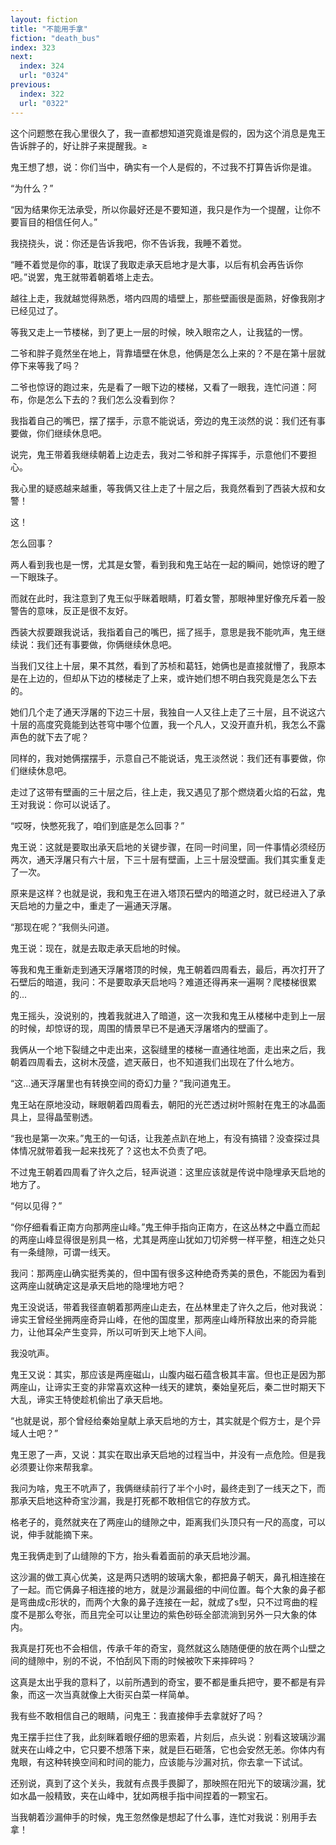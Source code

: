 ```yaml
---
layout: fiction
title: "不能用手拿"
fiction: "death_bus"
index: 323
next:
  index: 324
  url: "0324"
previous:
  index: 322
  url: "0322"
---
```

这个问题憋在我心里很久了，我一直都想知道究竟谁是假的，因为这个消息是鬼王告诉胖子的，好让胖子来提醒我。≥

鬼王想了想，说：你们当中，确实有一个人是假的，不过我不打算告诉你是谁。

“为什么？”

“因为结果你无法承受，所以你最好还是不要知道，我只是作为一个提醒，让你不要盲目的相信任何人。”

我挠挠头，说：你还是告诉我吧，你不告诉我，我睡不着觉。

“睡不着觉是你的事，耽误了我取走承天启地才是大事，以后有机会再告诉你吧。”说罢，鬼王就带着朝着塔上走去。

越往上走，我就越觉得熟悉，塔内四周的墙壁上，那些壁画很是面熟，好像我刚才已经见过了。

等我又走上一节楼梯，到了更上一层的时候，映入眼帘之人，让我猛的一愣。

二爷和胖子竟然坐在地上，背靠墙壁在休息，他俩是怎么上来的？不是在第十层就停下来等我了吗？

二爷也惊讶的跑过来，先是看了一眼下边的楼梯，又看了一眼我，连忙问道：阿布，你是怎么下去的？我们怎么没看到你？

我指着自己的嘴巴，摆了摆手，示意不能说话，旁边的鬼王淡然的说：我们还有事要做，你们继续休息吧。

说完，鬼王带着我继续朝着上边走去，我对二爷和胖子挥挥手，示意他们不要担心。

我心里的疑惑越来越重，等我俩又往上走了十层之后，我竟然看到了西装大叔和女警！

这！

怎么回事？

两人看到我也是一愣，尤其是女警，看到我和鬼王站在一起的瞬间，她惊讶的瞪了一下眼珠子。

而就在此时，我注意到了鬼王似乎眯着眼睛，盯着女警，那眼神里好像充斥着一股警告的意味，反正是很不友好。

西装大叔要跟我说话，我指着自己的嘴巴，摇了摇手，意思是我不能吭声，鬼王继续说：我们还有事要做，你俩继续休息吧。

当我们又往上十层，果不其然，看到了苏桢和葛钰，她俩也是直接就懵了，我原本是在上边的，但却从下边的楼梯走了上来，或许她们想不明白我究竟是怎么下去的。

她们几个走了通天浮屠的下边三十层，我独自一人又往上走了三十层，且不说这六十层的高度究竟能到达苍穹中哪个位置，我一个凡人，又没开直升机，我怎么不露声色的就下去了呢？

同样的，我对她俩摆摆手，示意自己不能说话，鬼王淡然说：我们还有事要做，你们继续休息吧。

走过了这带有壁画的三十层之后，往上走，我又遇见了那个燃烧着火焰的石盆，鬼王对我说：你可以说话了。

“哎呀，快憋死我了，咱们到底是怎么回事？”

鬼王说：这就是要取出承天启地的关键步骤，在同一时间里，同一件事情必须经历两次，通天浮屠只有六十层，下三十层有壁画，上三十层没壁画。我们其实重复走了一次。

原来是这样？也就是说，我和鬼王在进入塔顶石壁内的暗道之时，就已经进入了承天启地的力量之中，重走了一遍通天浮屠。

“那现在呢？”我侧头问道。

鬼王说：现在，就是去取走承天启地的时候。

等我和鬼王重新走到通天浮屠塔顶的时候，鬼王朝着四周看去，最后，再次打开了石壁后的暗道，我问：不是要取承天启地吗？难道还得再来一遍啊？爬楼梯很累的...

鬼王摇头，没说别的，拽着我就进入了暗道，这一次我和鬼王从楼梯中走到上一层的时候，却惊讶的现，周围的情景早已不是通天浮屠塔内的壁画了。

我俩从一个地下裂缝之中走出来，这裂缝里的楼梯一直通往地面，走出来之后，我朝着四周看去，这树木茂盛，遮天蔽日，也不知道我们出现在了什么地方。

“这...通天浮屠里也有转换空间的奇幻力量？”我问道鬼王。

鬼王站在原地没动，眯眼朝着四周看去，朝阳的光芒透过树叶照射在鬼王的冰晶面具上，显得晶莹剔透。

“我也是第一次来。”鬼王的一句话，让我差点趴在地上，有没有搞错？没查探过具体情况就带着我一起来找死了？这也太不负责了吧。

不过鬼王朝着四周看了许久之后，轻声说道：这里应该就是传说中隐埋承天启地的地方了。

“何以见得？”

“你仔细看看正南方向那两座山峰。”鬼王伸手指向正南方，在这丛林之中矗立而起的两座山峰显得很是别具一格，尤其是两座山犹如刀切斧劈一样平整，相连之处只有一条缝隙，可谓一线天。

我问：那两座山确实挺秀美的，但中国有很多这种绝奇秀美的景色，不能因为看到这两座山就确定这是承天启地的隐埋地方吧？

鬼王没说话，带着我径直朝着那两座山走去，在丛林里走了许久之后，他对我说：谛实王曾经坐拥两座奇异山峰，在他的国度里，那两座山峰所释放出来的奇异能力，让他耳朵产生变异，所以可听到天上地下人间。

我没吭声。

鬼王又说：其实，那应该是两座磁山，山腹内磁石蕴含极其丰富。但也正是因为那两座山，让谛实王变的非常喜欢这种一线天的建筑，秦始皇死后，秦二世时期天下大乱，谛实王特使趁机偷出了承天启地。

“也就是说，那个曾经给秦始皇献上承天启地的方士，其实就是个假方士，是个异域人士吧？”

鬼王恩了一声，又说：其实在取出承天启地的过程当中，并没有一点危险。但是我必须要让你来帮我拿。

我问为啥，鬼王不吭声了，我俩继续前行了半个小时，最终走到了一线天之下，而那承天启地这种奇宝沙漏，我是打死都不敢相信它的存放方式。

格老子的，竟然就夹在了两座山的缝隙之中，距离我们头顶只有一尺的高度，可以说，伸手就能摘下来。

鬼王我俩走到了山缝隙的下方，抬头看着面前的承天启地沙漏。

这沙漏的做工真心优美，这是两只透明的玻璃大象，都把鼻子朝天，鼻孔相连接在了一起。而它俩鼻子相连接的地方，就是沙漏最细的中间位置。每个大象的鼻子都是弯曲成c形状的，而两个大象的鼻子连接在一起，就成了s型，只不过弯曲的程度不是那么夸张，而且完全可以让里边的紫色砂砾全部流淌到另外一只大象的体内。

我真是打死也不会相信，传承千年的奇宝，竟然就这么随随便便的放在两个山壁之间的缝隙中，别的不说，不怕刮风下雨的时候被吹下来摔碎吗？

这真是太出乎我的意料了，以前所遇到的奇宝，要不都是重兵把守，要不都是有异象，而这一次当真就像上大街买白菜一样简单。

我有些不敢相信自己的眼睛，问鬼王：我直接伸手去拿就好了吗？

鬼王摆手拦住了我，此刻眯着眼仔细的思索着，片刻后，点头说：别看这玻璃沙漏就夹在山峰之中，它只要不想落下来，就是巨石砸落，它也会安然无恙。你体内有鬼眼，有这种转换空间和时间的能力，应该能与沙漏对抗，你去拿一下试试。

还别说，真到了这个关头，我就有点畏手畏脚了，那映照在阳光下的玻璃沙漏，犹如水晶一般精致，夹在山峰中，犹如两根手指中间捏着的一颗宝石。

当我朝着沙漏伸手的时候，鬼王忽然像是想起了什么事，连忙对我说：别用手去拿！